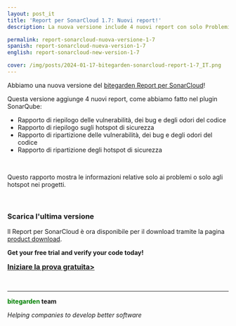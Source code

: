 ```yaml
---
layout: post_it
title: 'Report per SonarCloud 1.7: Nuovi report!'
description: La nuova versione include 4 nuovi report con solo Problemi e solo Hotspot.

permalink: report-sonarcloud-nuova-versione-1-7
spanish: report-sonarcloud-nueva-version-1-7
english: report-sonarcloud-new-version-1-7

cover: /img/posts/2024-01-17-bitegarden-sonarcloud-report-1-7_IT.png
---
```

Abbiamo una nuova versione del [bitegarden Report per SonarCloud](/sonarcloud-report)!

Questa versione aggiunge 4 nuovi report, come abbiamo fatto nel plugin SonarQube:
- Rapporto di riepilogo delle vulnerabilità, dei bug e degli odori del codice
- Rapporto di riepilogo sugli hotspot di sicurezza
- Rapporto di ripartizione delle vulnerabilità, dei bug e degli odori del codice
- Rapporto di ripartizione degli hotspot di sicurezza

<br />

Questo rapporto mostra le informazioni relative solo ai problemi o solo agli hotspot nei progetti.

<br/>

### Scarica l'ultima versione
Il Report per SonarCloud è ora disponibile per il download tramite la pagina [product download](/sonarcloud-report-trial-form).

**Get your free trial and verify your code today!**

<a href = "/sonarcloud-report#product-block-center" class = "btn btn-primary btn-call-to-action fancybox" style = "font-weight: bold; font-size: 16px; text -transform : uppercase; "> Iniziare la prova gratuita> </a>

<br/>

---
**<span style="color: green">bitegarden</span> team**

_Helping companies to develop better software_
